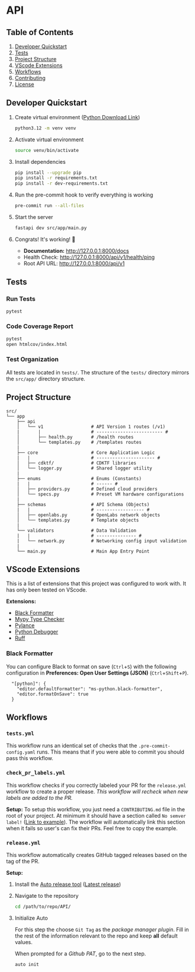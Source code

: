 # API

## Table of Contents

1. [Developer Quickstart](#developer-quickstart)
2. [Tests](#tests)
3. [Project Structure](#project-structure)
4. [VScode Extensions](#vscode-extensions)
5. [Workflows](#workflows)
6. [Contributing](/CONTRIBUTING.md)
7. [License](/LICENSE)

## Developer Quickstart

1) Create virtual environment ([Python Download Link](https://www.python.org/downloads/))

    ```bash
    python3.12 -m venv venv
    ```

2) Activate virtual environment

    ```bash
    source venv/bin/activate
    ```

3) Install dependencies

    ```bash
    pip install --upgrade pip
    pip install -r requirements.txt
    pip install -r dev-requirements.txt
    ```

4) Run the pre-commit hook to verify everything is working

    ```bash
    pre-commit run --all-files
    ```

5) Start the server

    ```bash
    fastapi dev src/app/main.py
    ```

6) Congrats! It's working! 🎉

    - **Documentation:** http://127.0.0.1:8000/docs
    - Health Check: http://127.0.0.1:8000/api/v1/health/ping
    - Root API URL: http://127.0.0.1:8000/api/v1

## Tests

### Run Tests

```bash
pytest
```

### Code Coverage Report

```bash
pytest
open htmlcov/index.html
```

### Test Organization

All tests are located in `tests/`. The structure of the `tests/` directory mirrors the `src/app/` directory structure.

## Project Structure

```
src/
└── app
    ├── api
    │   └── v1                  # API Version 1 routes (/v1)
    |       |                   # ------------------------- #
    │       ├── health.py       # /health routes
    │       └── templates.py    # /templates routes
    |
    ├── core                    # Core Application Logic
    |   |                       # ---------------------- #
    │   ├── cdktf/              # CDKTF libraries
    │   └── logger.py           # Shared logger utility
    | 
    ├── enums                   # Enums (Constants)
    |   |                       # ------ #
    │   ├── providers.py        # Defined cloud providers
    │   └── specs.py            # Preset VM hardware configurations
    |
    ├── schemas                 # API Schema (Objects)
    |   |                       # ------------------ #
    │   ├── openlabs.py         # OpenLabs network objects
    │   └── templates.py        # Template objects
    |
    └── validators              # Data Validation
    |   |                       # --------------- #
    |   └── network.py          # Networking config input validation
    |
    └── main.py                 # Main App Entry Point
```

## VScode Extensions

This is a list of extensions that this project was configured to work with. It has only been tested on VScode.

**Extensions:**
- [Black Formatter](https://marketplace.visualstudio.com/items?itemName=ms-python.black-formatter)
- [Mypy Type Checker](https://marketplace.visualstudio.com/items?itemName=ms-python.mypy-type-checker)
- [Pylance](https://marketplace.visualstudio.com/items?itemName=ms-python.vscode-pylance)
- [Python Debugger](https://marketplace.visualstudio.com/items?itemName=ms-python.debugpy)
- [Ruff](https://marketplace.visualstudio.com/items?itemName=charliermarsh.ruff)

### Black Formatter

You can configure Black to format on save (`Ctrl`+`S`) with the following configuration in **Preferences: Open User Settings (JSON)** (`Ctrl`+`Shift`+`P`).

```
  "[python]": {
    "editor.defaultFormatter": "ms-python.black-formatter",
    "editor.formatOnSave": true
  }
```

## Workflows

### `tests.yml`

This workflow runs an identical set of checks that the `.pre-commit-config.yaml` runs. This means that if you were able to commit you should pass this workflow.

### `check_pr_labels.yml`

This workflow checks if you correctly labeled your PR for the `release.yml` workflow to create a proper release. *This workflow will recheck when new labels are added to the PR.*

**Setup:** To setup this workflow, you just need a `CONTRIBUTING.md` file in the root of your project. At minimum it should have a section called `No semver label!` ([Link to example](https://github.com/alexchristy/PyOPN/blob/main/CONTRIBUTING.md#no-semver-label)). The workflow will automatically link this section when it fails so user's can fix their PRs. Feel free to copy the example.

### `release.yml`

This workflow automatically creates GitHub tagged releases based on the tag of the PR. 

**Setup:**

1) Install the [Auto release tool](https://intuit.github.io/auto/docs) ([Latest release](https://github.com/intuit/auto/releases))

2) Navigate to the repository

    ```bash
    cd /path/to/repo/API/
    ```

3) Initialize Auto

    For this step the choose `Git Tag` as the *package manager plugin*. Fill in the rest of the information relevant to the repo and keep **all** default values. 

    When prompted for a *Github PAT*, go to the next step.

    ```bash
    auto init
    ```
